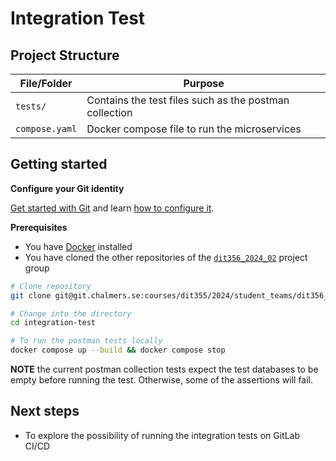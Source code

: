 # Integration Test

## Project Structure

| File/Folder    | Purpose            
| -------------- | ---------------------------------------------------------------- |  
| `tests/`       | Contains the test files such as the postman collection           |
| `compose.yaml` | Docker compose file to run the microservices                     |                       
                            
## Getting started

**Configure your Git identity**

[Get started with Git](https://git.chalmers.se/help/topics/git/get_started.md) and learn [how to configure it](https://git.chalmers.se/help/topics/git/how_to_install_git/index.md#configure-git).

**Prerequisites**

* You have [Docker](https://www.docker.com/get-started/) installed 
* You have cloned the other repositories of the [`dit356_2024_02`](https://git.chalmers.se/courses/dit355/2024/student_teams/dit356_2024_02) project group

```bash
# Clone repository
git clone git@git.chalmers.se:courses/dit355/2024/student_teams/dit356_2024_02/integration-test.git

# Change into the directory
cd integration-test

# To run the postman tests locally 
docker compose up --build && docker compose stop 
```

**NOTE** the current postman collection tests expect the test databases to be empty before running the test. Otherwise, some of the assertions will fail. 

## Next steps

- To explore the possibility of running the integration tests on GitLab CI/CD 